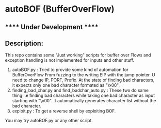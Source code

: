 # autoBOF (BufferOverFlow)

## **** Under Development ****

## Description:
This repo contains some "Just working" scripts for buffer over Flows and exception handling is not implemented for inputs and other stuff.

1. autoBOF.py : Tried to provide some kind of automation for BufferOverFlow From fuzzing to the writing EIP with the jump pointer. U need to change IP, PORT, Prefix. At the state of finding bad characters, it expects only one bad character formated as "\x00".
2. finding_bad_char.py and find_badchar_auto.py : These two do same thing i.e finding bad characters while taking one bad character as input starting with "\x00". It automatically generates character list without the bad character.
3. exploit.py : To get a reverse shell by exploiting BOF.

You may try autoBOF.py or any other script.